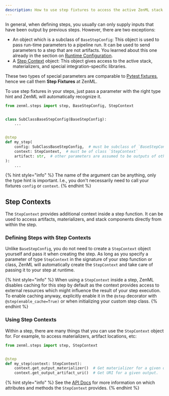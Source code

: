 ```yaml
---
description: How to use step fixtures to access the active ZenML stack from within a step
---
```


In general, when defining steps, you usually can only supply inputs that have
been output by previous steps. However, there are two exceptions:

* An object which is a subclass of `BaseStepConfig`: This object is used to
pass run-time parameters to a pipeline run. It can be used to send parameters
to a step that are not artifacts. You learned about this one already in the
section on [Runtime Configuration](../steps-pipelines/settings.md).
* A [Step Context](#step-contexts) object: This object gives access to the 
active stack, materializers, and special integration-specific libraries.

These two types of special parameters are comparable to 
[Pytest fixtures](https://docs.pytest.org/en/6.2.x/fixture.html), hence we call
them **Step Fixtures** at ZenML.

To use step fixtures in your steps, just pass a parameter with the right type
hint and ZenML will automatically recognize it.

```python
from zenml.steps import step, BaseStepConfig, StepContext


class SubClassBaseStepConfig(BaseStepConfig):
    ...


@step
def my_step(
    config: SubClassBaseStepConfig,  # must be subclass of `BaseStepConfig`
    context: StepContext,  # must be of class `StepContext`
    artifact: str,  # other parameters are assumed to be outputs of other steps
):
    ...
```

{% hint style="info" %}
The name of the argument can be anything, only the type hint is important. 
I.e., you don't necessarily need to call your fixtures `config` or `context`.
{% endhint %}

## Step Contexts

The `StepContext` provides additional context inside a step function. It can be
used to access artifacts, materializers, and stack components directly 
from within the step.

### Defining Steps with Step Contexts

Unlike `BaseStepConfig`, you do not need to create a `StepContext` object
yourself and pass it when creating the step. As long as you specify a parameter
of type `StepContext` in the signature of your step function or class, ZenML 
will automatically create the `StepContext` and take care of passing it to your
step at runtime.

{% hint style="info" %}
When using a `StepContext` inside a step, ZenML disables caching for this step by
default as the context provides access to external resources which might
influence the result of your step execution. To enable caching anyway, 
explicitly enable it in the `@step` decorator with `@step(enable_cache=True)`
or when initializing your custom step class.
{% endhint %}

### Using Step Contexts

Within a step, there are many things that you can use the `StepContext` object
for. For example, to access materializers, artifact locations, etc:

```python
from zenml.steps import step, StepContext


@step
def my_step(context: StepContext):
    context.get_output_materializer()  # Get materializer for a given output.
    context.get_output_artifact_uri()  # Get URI for a given output.
```

{% hint style="info" %}
See the [API Docs](https://apidocs.zenml.io/latest/core_code_docs/core-steps/) for
more information on which attributes and methods the `StepContext` provides.
{% endhint %}

